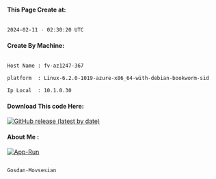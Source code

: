 
   
#### This Page Create at:

```bash

2024-02-11 - 02:30:20 UTC

```

#### Create By Machine:

```bash

Host Name : fv-az1247-367

platform  : Linux-6.2.0-1019-azure-x86_64-with-debian-bookworm-sid

Ip Local  : 10.1.0.30

```
#### Download This code Here:

[![GitHub release (latest by date)](https://img.shields.io/github/v/release/Gosdan-Movsesian/Gosdan?style=for-the-badge&label=Download)](https://github.com/Gosdan-Movsesian/Gosdan/releases) 

</p> 

#### About Me :

[![App-Run](https://github.com/Gosdan-Movsesian/Gosdan/actions/workflows/App-Run.yml/badge.svg)](https://github.com/Gosdan-Movsesian/Gosdan/actions/workflows/App-Run.yml)

```bash

Gosdan-Movsesian

```

